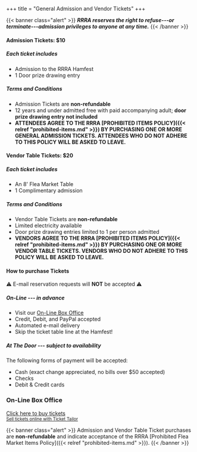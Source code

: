 +++
title = "General Admission and Vendor Tickets"
+++

{{< banner class="alert" >}}
***RRRA reserves the right to refuse---or terminate---admission privileges
to anyone at any time.***
{{< /banner >}}

#### Admission Tickets: $10

##### Each ticket includes

* Admission to the RRRA Hamfest
* 1 Door prize drawing entry
 
##### Terms and Conditions

* Admission Tickets are **non-refundable**
* 12 years and under admitted free with paid accompanying adult; **door prize drawing entry not included**
* **ATTENDEES  AGREE TO THE RRRA [PROHIBITED ITEMS POLICY]({{< relref "prohibited-items.md" >}}) BY PURCHASING ONE OR MORE GENERAL ADMISSION TICKETS. ATTENDEES WHO DO NOT ADHERE TO THIS POLICY WILL BE ASKED TO LEAVE.**

#### Vendor Table Tickets: $20 

##### Each ticket includes

* An 8' Flea Market Table
* 1 Complimentary admission

##### Terms and Conditions

* Vendor Table Tickets are **non-refundable**
* Limited electricity available
* Door prize drawing entries limited to 1 per person admitted
* **VENDORS AGREE TO THE RRRA [PROHIBITED ITEMS POLICY]({{< relref "prohibited-items.md" >}}) BY PURCHASING ONE OR MORE VENDOR TABLE TICKETS. VENDORS WHO DO NOT ADHERE TO THIS POLICY WILL BE ASKED TO LEAVE.**

#### How to purchase Tickets

:warning: E-mail reservation requests will **NOT** be accepted :warning:

##### On-Line --- in advance

* Visit our [On-Line Box Office](#on-line-box-office)
* Credit, Debit, and PayPal accepted
* Automated e-mail delivery
* Skip the ticket table line at the Hamfest!

<!--
##### Mail Order --- in advance

* Use our [Mail Order Ticket Form](https://cloud.rrra.org/index.php/s/4LSCD28maTmL7JT/download)
* Mail orders must be postmarked by September 1, {{< year >}}
* Payment in the form of check or money order (to ***RRRA***) must be included
* Mail orders will be held for pick up at the Hamfest Ticket Table

-->

##### At The Door --- subject to availability

The following forms of payment will be accepted:

* Cash (exact change appreciated, no bills over $50 accepted)
* Checks
* Debit & Credit cards

### On-Line Box Office

<!-- Ticket Tailor Widget. Paste this into your website where you want the
widget to appear. Do not change the code or the widget may not work properly.
-->
<div class="tt-widget"><div class="tt-widget-fallback"><p><a
href="https://www.tickettailor.com/all-tickets/redriverradioamateurs/?ref=website_widget"
target="_blank">Click here to buy tickets</a><br /><small><a
href="https://www.tickettailor.com?rf=wdg_99768"
class="tt-widget-powered">Sell tickets online with Ticket
Tailor</a></small></p></div><script
src="https://cdn.tickettailor.com/js/widgets/min/widget.js"
data-url="https://www.tickettailor.com/all-tickets/redriverradioamateurs/"
data-type="inline" data-inline-minimal="true" data-inline-show-logo="false"
data-inline-bg-fill="false" data-inline-inherit-ref-from-url-param=""
data-inline-ref="website_widget"></script></div>
<!-- End of Ticket Tailor Widget -->

{{< banner class="alert" >}}
Admission and Vendor Table Ticket purchases are **non-refundable** and indicate
acceptance of the RRRA
[Prohibited Flea Market Items Policy]({{< relref "prohibited-items.md" >}}).
{{< /banner >}}
